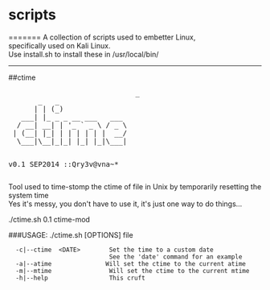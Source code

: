 # scripts
=======
A collection of scripts used to embetter Linux, <br>
specifically used on Kali Linux.<br>
Use install.sh to install these in /usr/local/bin/<br>
<hr>
##ctime
<pre>
                              _
       _   _                
      | | (_)               
   ___| |_ _ _ __ ___   ___ 
  / __| __| | '_ ` _ \ / _ \
 | (__| |_| | | | | | |  __/
  \___|\__|_|_| |_| |_|\___|
                            
                            
v0.1 SEP2014 ::Qry3v@vna~*
</pre>
Tool used to time-stomp the ctime of file in Unix by temporarily resetting the system time<br/>
Yes it's messy, you don't have to use it, it's just one way to do things...<br/>

./ctime.sh 0.1 ctime-mod

###USAGE: ./ctime.sh [OPTIONS] file

      -c|--ctime  <DATE>        Set the time to a custom date
                                See the 'date' command for an example
      -a|--atime               Will set the ctime to the current atime
      -m|--mtime                Will set the ctime to the current mtime
      -h|--help                 This cruft
